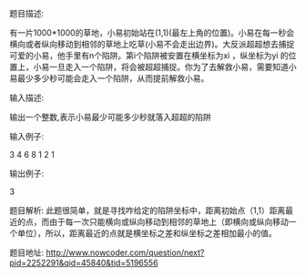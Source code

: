 ﻿题目描述:

有一片1000*1000的草地，小易初始站在(1,1)(最左上角的位置)。小易在每一秒会横向或者纵向移动到相邻的草地上吃草(小易不会走出边界)。大反派超超想去捕捉可爱的小易，他手里有n个陷阱。第i个陷阱被安置在横坐标为xi ，纵坐标为yi 的位置上，小易一旦走入一个陷阱，将会被超超捕捉。你为了去解救小易，需要知道小易最少多少秒可能会走入一个陷阱，从而提前解救小易。

输入描述:

输出一个整数,表示小易最少可能多少秒就落入超超的陷阱

输入例子:

3
4 6 8
1 2 1

输出例子:

3

题目解析:
此题很简单，就是寻找咋给定的陷阱坐标中，距离初始点（1,1）距离最近的点，而由于每一次只能横向或纵向移动到相邻的草地上（即横向或纵向移动一个单位），所以，距离最近的点就是横坐标之差和纵坐标之差相加最小的值。

题目地址:
http://www.nowcoder.com/question/next?pid=2252291&qid=45840&tid=5196556